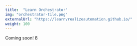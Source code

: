 ```yaml
---
title:  "Learn Orchestrator"
img: "orchestrator-tile.png"
externalUrl: "https://learnvrealizeautomation.github.io/"
weight: 100
---
```


Coming soon!
ß